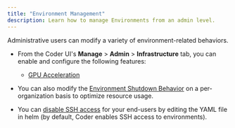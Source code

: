 ```yaml
---
title: "Environment Management"
description: Learn how to manage Environments from an admin level.
---
```


Administrative users can modify a variety of environment-related behaviors.

- From the Coder UI's **Manage** > **Admin** > **Infrastructure** tab, you can enable
  and configure the following features:

  - [GPU Acceleration](gpu-acceleration.md)

- You can also modify the [Environment Shutdown
  Behavior](shutdown.md) on a per-organization basis to optimize
  resource usage.

- You can [disable SSH access](ssh-access.md) for your
  end-users by editing the YAML file in helm (by default, Coder enables SSH
  access to environments).

<children></children>
